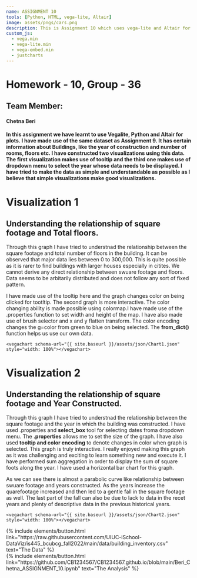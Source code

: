 ```yaml
---
name: ASSIGNMENT 10
tools: [Python, HTML, vega-lite, Altair]
image: assets/pngs/cars.png
description: This is Assignment 10 which uses vega-lite and Altair for interactivity.
custom_js:
  - vega.min
  - vega-lite.min
  - vega-embed.min
  - justcharts
---
```


# Homework - 10, Group - 36
## Team Member: 
#### Chetna Beri

#### In this assignment we have learnt to use Vegalite, Python and Altair for plots. I have made use of the same dataset as Assignment 9. It has certain information about Buildings, like the year of construction and number of rooms, floors etc. I have constructed two visualizations using this data. The first visualization makes use of tooltip and the third one makes use of dropdown menu to select the year whose data needs to be displayed. I have tried to make the data as simple and understandable as possible as I believe that simple visualizations make good visualizations.


# Visualization 1
## Understanding the relationship of square footage and Total floors.
Through this graph I have tried to understnad the relationship between the square footage and total number of floors in the building. It can be observed that major data lies between 0 to 300,000. This is quite possible as it is rarer to find buildings with larger houses especially in citites. We cannot derive any direct relationship between swuare footage and floors. Data seems to be arbitarily distributed and does not follow any sort of fixed pattern.

I have made use of the tooltip here and the graph changes color on being clicked for tootltip. The second graph is more interactive. The color changing ability is made possible using colormap.I have made use of the .properties function to set width and height of the map. I have also made use of brush selector and x and y flatten transform. The color encoding changes the g=color from green to blue on being selected. The **from_dict()** function helps us use our own data.  


```
<vegachart schema-url="{{ site.baseurl }}/assets/json/Chart1.json" style="width: 100%"></vegachart>
```

<vegachart schema-url="{{ site.baseurl }}/_projects/abc.txt" style="width: 100%"></vegachart>

# Visualization 2
## Understanding the relationship of square footage and Year Constructed.
Through this graph I have tried to understnad the relationship between the square footage and the year in which the building was constructed. I have used .properties and **select_box** tool for selecting dates froma dropdown menu. The **.properties** allows me to set the size of the graph. I have also used **tooltip and color encoding** to denote changes in color when graph is selected. This graph is truly interactive. I really enjoyed making this graph as it was challenging and exciting to learn something new and execute it. I have performed sum aggregation in order to display the sum of square foots along the year. I have used a horizontal bar chart for this graph.

As we can see there is almost a parabolic curve like relationship between swuare footage and years constructed. As the years increase the quarefootage increased and then led to a gentle fall in the square footage as well. The last part of the fall can also be due to lack to data in the recet years and plenty of descriptive data in the previous historical years. 


```
<vegachart schema-url="{{ site.baseurl }}/assets/json/Chart2.json" style="width: 100%"></vegachart>
```

<vegachart schema-url="{{ site.baseurl }}/assets/json/Chart2.json" style="width: 100%"></vegachart>


<div class="left">
{% include elements/button.html link="https://raw.githubusercontent.com/UIUC-iSchool-DataViz/is445_bcubcg_fall2022/main/data/building_inventory.csv" text="The Data" %}
</div>

<div class="right">
{% include elements/button.html link="https://github.com/CB1234567/CB1234567.github.io/blob/main/Beri_Chetna_ASSIGNMENT_10.ipynb" text="The Analysis" %}
</div>

